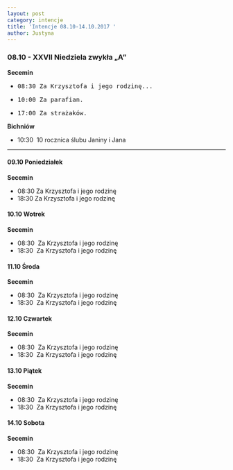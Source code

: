 ```yaml
---
layout: post
category: intencje
title: 'Intencje 08.10-14.10.2017 '
author: Justyna
---
```


<h3>08.10 - XXVII Niedziela zwykła „A” </h3>
<b> Secemin </b>
<ul>
 <li><pre>08:30 Za Krzysztofa i jego rodzinę...</pre></li>
 <li><pre>10:00 Za parafian.</pre></li>
 <li><pre>17:00 Za strażaków.</pre></li>
 </ul>
<b> Bichniów </b>
<ul>
 <li>10:30 &nbsp;10 rocznica ślubu Janiny i Jana </li>
 </ul>
 <hr>
 <h4>09.10 Poniedziałek </h4>
 <b> Secemin </b>
 <ul>
 <li>08:30&#09;Za Krzysztofa i jego rodzinę </li>
 <li>18:30&#09;Za Krzysztofa i jego rodzinę </li>
 </ul>
  <h4>10.10 Wotrek </h4>
 <b> Secemin </b>
 <ul>
 <li>08:30 &nbsp;Za Krzysztofa i jego rodzinę </li>
 <li>18:30 &nbsp;Za Krzysztofa i jego rodzinę </li>
 </ul>
  <h4>11.10 Środa </h4>
 <b> Secemin </b>
 <ul>
 <li>08:30 &nbsp;Za Krzysztofa i jego rodzinę </li>
 <li>18:30 &nbsp;Za Krzysztofa i jego rodzinę </li>
 </ul>
   <h4>12.10 Czwartek </h4>
 <b> Secemin </b>
 <ul>
 <li>08:30 &nbsp;Za Krzysztofa i jego rodzinę </li>
 <li>18:30 &nbsp;Za Krzysztofa i jego rodzinę </li>
 </ul>
   <h4>13.10 Piątek </h4>
 <b> Secemin </b>
 <ul>
 <li>08:30 &nbsp;Za Krzysztofa i jego rodzinę </li>
 <li>18:30 &nbsp;Za Krzysztofa i jego rodzinę </li>
 </ul>
   <h4>14.10 Sobota </h4>
 <b> Secemin </b>
 <ul>
 <li>08:30 &nbsp;Za Krzysztofa i jego rodzinę </li>
 <li>18:30 &nbsp;Za Krzysztofa i jego rodzinę </li>
 </ul>
 
 

 
